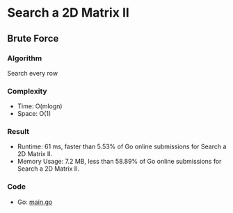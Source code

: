 # Search a 2D Matrix II



## Brute Force



### Algorithm

Search every row


### Complexity

- Time: O(mlogn)
- Space: O(1)


### Result

- Runtime: 61 ms, faster than 5.53% of Go online submissions for Search a 2D Matrix II.
- Memory Usage: 7.2 MB, less than 58.89% of Go online submissions for Search a 2D Matrix II.


### Code

- Go: [main.go](#maingo)

